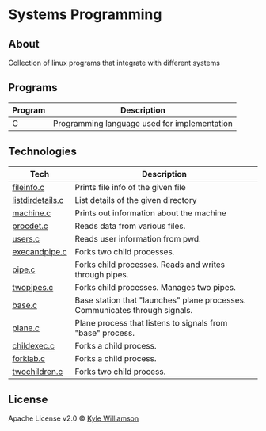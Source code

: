 # Systems Programming

## About

Collection of linux programs that integrate with different systems

## Programs

| **Program** | **Description** |
|----------|-----------------|
| C | Programming language used for implementation |

## Technologies

| **Tech** | **Description** |
|----------|-----------------|
| [fileinfo.c](files/fileinfo.c) | Prints file info of the given file |
| [listdirdetails.c](files/listdirdetails.c) | List details of the given directory |
| [machine.c](files/machine.c) | Prints out information about the machine |
| [procdet.c](files/procdet.c) | Reads data from various files. |
| [users.c](files/users.c) | Reads user information from pwd. |
| [execandpipe.c](piping/execandpipe.c) | Forks two child processes. |
| [pipe.c](piping/pipe.c) | Forks child processes. Reads and writes through pipes. |
| [twopipes.c](piping/twopipes.c) | Forks child processes. Manages two pipes. |
| [base.c](signals/base.c) | Base station that "launches" plane processes. Communicates through signals. |
| [plane.c](signals/plane.c) | Plane process that listens to signals from "base" process. |
| [childexec.c](subprocesses/childexec.c) | Forks a child process. |
| [forklab.c](subprocesses/forklab.c) | Forks a child process. |
| [twochildren.c](subprocesses/twochildren.c) | Forks two child process. |

## License

Apache License v2.0 © [Kyle Williamson ](https://github.com/kyledmw)